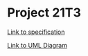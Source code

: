 # Project 21T3

[Link to specification](https://gitlab.cse.unsw.edu.au/COMP2511/21T3/project-specification)

[Link to UML Diagram](https://app.diagrams.net/#G1y2oPvO6ETHL5f9uABj4H0MUPmXbpF1Sn)
